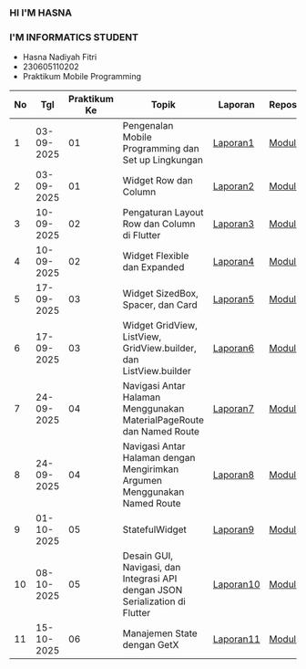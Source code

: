 ### HI I'M HASNA
### I'M INFORMATICS STUDENT

- Hasna Nadiyah Fitri
- 230605110202
- Praktikum Mobile Programming

|  No | Tgl   | Praktikum Ke   | Topik  | Laporan   | Repository   |
| ------------ | ------------ | ------------ | ------------ | ------------ | ------------ |
|  1 |  03-09-2025 |  01 | Pengenalan Mobile Programming dan Set up Lingkungan   |  [Laporan1](https://drive.google.com/drive/folders/180fel8FdFKjTFseAjZovF0S5vZNKc8od?usp=sharing "Laporan1") |   [Modul1](https://github.com/hasna102/PraktikumModul1 "Modul1")|
|   2|   03-09-2025|   01|Widget Row dan Column  | [Laporan2](https://drive.google.com/file/d/18BNbAxNezrz_CcFlAXyz0XNTfa0iJWzP/view?usp=drive_link "Laporan2") |  [Modul2](https://github.com/hasna102/PraktikumModul2 "Modul2") |  |
|   3|   10-09-2025|   02|Pengaturan Layout Row dan Column di Flutter  | [Laporan3](https://drive.google.com/drive/folders/1Zho8k7DReHPtA14_Bj3kI3nrjPvVlTFp?usp=sharing "Laporan3") |[Modul3](https://github.com/hasna102/PraktikumModul3 "Modul3")  |  |
|   4|   10-09-2025|   02|Widget Flexible dan Expanded  | [Laporan4](https://drive.google.com/drive/folders/1OYB6py5d8AyNLKcS58NUj_z2PaTtGlCX?usp=sharing "Laporan4")|[Modul4](https://github.com/hasna102/PraktikumModul4 "Modul4")|  |
|   5|   17-09-2025|   03|Widget SizedBox, Spacer, dan Card | [Laporan5](https://drive.google.com/drive/folders/1xGrLKk-V89FN3Czf1Ije_92avYp-4gyn?usp=sharing "Laporan3")| [Modul5](https://github.com/hasna102/PraktikumModul5 "Modul5")|  |
|   6|   17-09-2025|   03|Widget GridView, ListView, GridView.builder, dan ListView.builder | [Laporan6](https://drive.google.com/drive/folders/13QUMxw8edehjIDEdWpUjcmNZtVxqu3B9?usp=sharing "Modul6")|[Modul6](https://github.com/hasna102/Praktikumodul6 "Laporan5") |  |
|   7|   24-09-2025|   04|Navigasi Antar Halaman Menggunakan MaterialPageRoute dan Named Route | [Laporan7](https://drive.google.com/drive/folders/1rMgrxC5s8H4lyMbYsh0Ir19UvKXAFBI6?usp=drive_link "Laporan7")| [Modul7](https://github.com/hasna102/PraktikumModul7 "Modul7")|  |
|   8|   24-09-2025|   04|Navigasi Antar Halaman dengan Mengirimkan Argumen Menggunakan Named Route | [Laporan8](https://drive.google.com/drive/folders/1b9l3RUYH7Cw_LFL_6YTDdczCK9T69vVZ?usp=drive_link "Laporan8")| [Modul8](https://github.com/hasna102/PraktikumModul8 "Modul8")|  |
|   9|   01-10-2025|   05| StatefulWidget | [Laporan9](https://drive.google.com/drive/folders/1ONOo4KB2wu--Y0wuu9Zf5ttm7Vsj0qYi?usp=sharing "Laporan9")| [Modul9](https://github.com/hasna102/PraktikumModul9 "Modul9")|  |
|   10|   08-10-2025|   05| Desain GUI, Navigasi, dan Integrasi API dengan JSON Serialization di Flutter | [Laporan10](https://drive.google.com/file/d/1wjr_ejbMfTEZ5vpwU019BRp_gZyq-7Mj/view?usp=sharing "Laporan10")|  [Modul10](https://github.com/hasna102/PraktikumModul10 "Modul10")| |
|   11|   15-10-2025|   06| Manajemen State dengan GetX | [Laporan11](https://drive.google.com/drive/folders/11BVlFEypPT97CXkgmY9hdxyZWnvv5vMW?usp=drive_link "Laporan11")| [Modul11](https://github.com/hasna102/PraktikumModul11 "Modul11") | |
